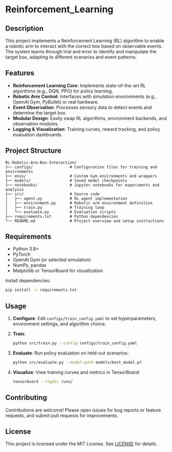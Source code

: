# Reinforcement_Learning

## Description

This project implements a Reinforcement Learning (RL) algorithm to enable a robotic arm to interact with the correct box based on observable events. The system learns through trial and error to identify and manipulate the target box, adapting to different scenarios and event patterns.

## Features

* **Reinforcement Learning Core**: Implements state-of-the-art RL algorithms (e.g., DQN, PPO) for policy learning.
* **Robotic Arm Control**: Interfaces with simulation environments (e.g., OpenAI Gym, PyBullet) or real hardware.
* **Event Observation**: Processes sensory data to detect events and determine the target box.
* **Modular Design**: Easily swap RL algorithms, environment backends, and observation modules.
* **Logging & Visualization**: Training curves, reward tracking, and policy evaluation dashboards.

## Project Structure

```plaintext
RL-Robotic-Arm-Box-Interaction/
├── configs/                # Configuration files for training and environments
├── envs/                   # Custom Gym environments and wrappers
├── models/                 # Saved model checkpoints
├── notebooks/              # Jupyter notebooks for experiments and analysis
├── src/                    # Source code
│   ├── agent.py            # RL agent implementation
│   ├── environment.py      # Robotic arm environment definition
│   ├── train.py            # Training loop
│   └── evaluate.py         # Evaluation scripts
├── requirements.txt        # Python dependencies
└── README.md               # Project overview and setup instructions
```

## Requirements

* Python 3.8+
* PyTorch
* OpenAI Gym (or selected simulation)
* NumPy, pandas
* Matplotlib or TensorBoard for visualization

Install dependencies:

```bash
pip install -r requirements.txt
```

## Usage

1. **Configure**: Edit `configs/train_config.yaml` to set hyperparameters, environment settings, and algorithm choice.
2. **Train**:

   ```bash
   python src/train.py --config configs/train_config.yaml
   ```
3. **Evaluate**: Run policy evaluation on held-out scenarios:

   ```bash
   python src/evaluate.py --model-path models/best_model.pt
   ```
4. **Visualize**: View training curves and metrics in TensorBoard:

   ```bash
   tensorboard --logdir runs/
   ```

## Contributing

Contributions are welcome! Please open issues for bug reports or feature requests, and submit pull requests for improvements.

## License

This project is licensed under the MIT License. See [LICENSE](LICENSE) for details.
